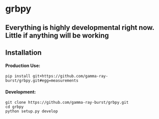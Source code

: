 # grbpy

## Everything is highly developmental right now. Little if anything will be working

## Installation

#### Production Use:

`pip install git+https://github.com/gamma-ray-burst/grbpy.git#egg=measurements`

#### Development:

`git clone https://github.com/gamma-ray-burst/grbpy.git`  
`cd grbpy`  
`python setup.py develop`  